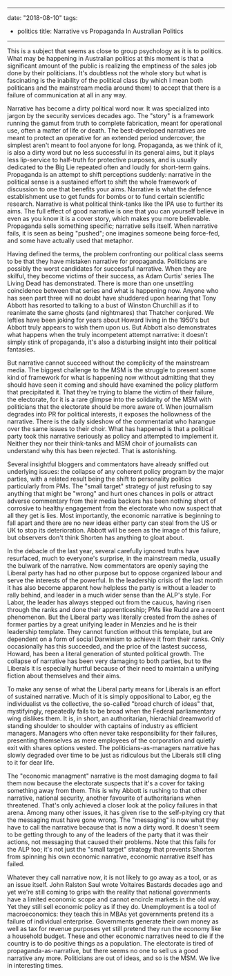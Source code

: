 
[comment]:# ( vim: set tw=95 ts=4 sw=4 wrap et: )

---
date: "2018-08-10"
tags:
- politics
title: Narrative vs Propaganda In Australian Politics
---

This is a subject that seems as close to group psychology as it is to politics. What may be
happening in Australian politics at this moment is that a significant amount of the public is
realizing the emptiness of the sales job done by their politicians. It's doubtless not the
whole story but what is fascinating is the inability of the political class (by which I mean
both politicans and the mainstream media around them) to accept that there is a failure of
communication at all in any way.

Narrative has become a dirty political word now. It was specialized into jargon by the security
services decades ago. The "story" is a framework running the gamut from truth to complete
fabrication, meant for operational use, often a matter of life or death. The best-developed
narratives are meant to protect an operative for an extended period undercover, the simplest
aren't meant to fool anyone for long. Propaganda, as we think of it, is also a dirty word but
no less successful in its general aims, but it plays less lip-service to half-truth for
protective purposes, and is usually dedicated to the Big Lie repeated often and loudly for
short-term gains. Propaganda is an attempt to shift perceptions suddenly: narrative in the
political sense is a sustained effort to shift the whole framework of discussion to one that
benefits your aims. Narrative is what the defence establishment use to get funds for bombs or
to fund certain scientific research. Narrative is what political think-tanks like the IPA use
to further its aims. The full effect of good narrative is one that you can yourself believe in
even as you know it is a cover story, which makes you more believable. Propaganda sells
something specific; narrative sells itself. When narrative fails, it is seen as being "pushed";
one imagines someone being force-fed, and some have actually used that metaphor.

Having defined the terms, the problem confronting our political class seems to be that they
have mistaken narrative for propaganda. Politicians are possibly the worst candidates for
successful narrative. When they are skilful, they become victims of their success, as Adam
Curtis' series The Living Dead has demonstrated. There is more than one unsettling coincidence
between that series and what is happening now. Anyone who has seen part three will no doubt
have shuddered upon hearing that Tony Abbott has resorted to talking to a bust of Winston
Churchill as if to reanimate the same ghosts (and nightmares) that Thatcher conjured. We
lefties have been joking for years about Howard living in the 1950's but Abbott truly appears
to wish them upon us. But Abbott also demonstrates what happens when the truly incompetent
attempt narrative: it doesn't simply stink of propaganda, it's also a disturbing insight into
their political fantasies.

But narrative cannot succeed without the complicity of the mainstream media. The biggest
challenge to the MSM is the struggle to present some kind of framework for what is happening
now without admitting that they should have seen it coming and should have examined the policy
platform that precipitated it. That they're trying to blame the victim of their failure, the
electorate, for it is a rare glimpse into the solidarity of the MSM with politicians that the
electorate should be more aware of. When journalism degrades into PR for political interests,
it exposes the hollowness of the narrative. There is the daily sideshow of the commentariat who
harangue over the same issues to their choir. What has happened is that a political party took
this narrative seriously as policy and attempted to implement it. Neither they nor their
think-tanks and MSM choir of journalists can understand why this has been rejected. That is
astonishing.

Several insightful bloggers and commentators have already sniffed out underlying issues: the
collapse of any coherent policy program by the major parties, with a related result being the
shift to personality politics particularly from PMs. The "small target" strategy of just
refusing to say anything that might be "wrong" and hurt ones chances in polls or attract
adverse commentary from their media backers has been nothing short of corrosive to healthy
engagement from the electorate who now suspect that all they get is lies. Most importantly, the
economic narrative is beginning to fall apart and there are no new ideas either party can steal
from the US or UK to stop its deterioration. Abbott will be seen as the image of this failure,
but observers don't think Shorten has anything to gloat about.

In the debacle of the last year, several carefully ignored truths have resurfaced, much to
everyone's surprise, in the mainstream media, usually the bulwark of the narrative. Now
commentators are openly saying the Liberal party has had no other purpose but to oppose
organized labour and serve the interests of the powerful. In the leadership crisis of the last
month it has also become apparent how helpless the party is without a leader to rally behind,
and leader in a much wider sense than the ALP's style. For Labor, the leader has always stepped
out from the caucus, having risen through the ranks and done their apprenticeship; PMs like
Rudd are a recent phenomenon. But the Liberal party was literally created from the ashes of
former parties by a great unifying leader in Menzies and he is their leadership template. They
cannot function without this template, but are dependent on a form of social Darwinism to
achieve it from their ranks. Only occasionally has this succeeded, and the price of the lastest
success, Howard, has been a literal generation of stunted political growth. The collapse of
narrative has been very damaging to both parties, but to the Liberals it is especially hurtful
because of their need to maintain a unifying fiction about themselves and their aims.

To make any sense of what the Liberal party means for Liberals is an effort of sustained
narrative. Much of it is simply oppositional to Labor, eg the individualist vs the collective,
the so-called "broad church of ideas" that, mystifyingly, repeatedly fails to be broad when the
Federal parliamentary wing dislikes them. It is, in short, an authoritarian, hierachial
dreamworld of standing shoulder to shoulder with captains of industry as efficient managers.
Managers who often never take responsibility for their failures, presenting themselves as mere
employees of the corporation and quietly exit with shares options vested. The
politicians-as-managers narrative has slowly degraded over time to be just as ridiculous but
the Liberals still cling to it for dear life.

The "economic managment" narrative is the most damaging dogma to fail them now because the
electorate suspects that it's a cover for taking something away from them. This is why Abbott
is rushing to that other narrative, national security, another favourite of authoritarians when
threatened. That's only achieved a closer look at the policy failures in that arena. Among many
other issues, it has given rise to the self-pitying cry that the messaging must have gone
wrong. The "messaging" is now what they have to call the narrative because that is now a dirty
word. It doesn't seem to be getting through to any of the leaders of the party that it was
their actions, not messaging that caused their problems. Note that this fails for the ALP too;
it's not just the "small target" strategy that prevents Shorten from spinning his own economic
narrative, economic narrative itself has failed.

Whatever they call narrative now, it is not likely to go away as a tool, or as an issue itself.
John Ralston Saul wrote Voltaires Bastards decades ago and yet we're still coming to grips with
the reality that national governments have a limited economic scope and cannot encircle markets
in the old way. Yet they still sell economic policy as if they do. Unemployment is a tool of
macroeconomics: they teach this in MBAs yet governments pretend its a failure of individual
enterprise. Governments generate their own money as well as tax for revenue purposes yet still
pretend they run the economy like a household budget. These and other economic narratives need
to die if the country is to do positive things as a population. The electorate is tired of
propaganda-as-narrative, but there seems no one to sell us a good narrative any more.
Politicians are out of ideas, and so is the MSM. We live in interesting times.
